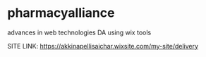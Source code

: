# pharmacyalliance
advances in web technologies DA using wix tools

SITE LINK: https://akkinapellisaichar.wixsite.com/my-site/delivery
